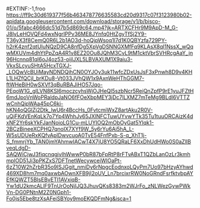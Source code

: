 #EXTINF:-1,froo
https://ff9c30d619377f56b463478776635583cd20d9317c07f3123980b02-apidata.googleusercontent.com/download/storage/v1/b/bisco-01/o/5fabc4666dc51d7b5d869c64.mp4?jk=ARTXCFHr9M9ApD-M_G-J8lyLeHOVQFd4wxNgrIPPv36ME8JYnfq0HtZgyTfSj2Y9-T36yX3f8CemQ0R6L2b1AO3d-hoQjpWsoq1l7d1K0QBYzfa729PY-h2rK4znf2qtUIuNQzD9CA8nfDg5XpVgDSNNGXMfFq9KLAsX8qI1NssX_wQqwMXUVm4dhYtPpZqA4R1v8EZ20Ou8JQhM3CvL9tM1cktVbrSVHRcgAaY_jn96Hcnnq81ql6oJ4oz53-oijlJXL5LBVAXUM1X9aiu3-VkxSLcyuSHtA5HcxTGXJ-_LOQwVcBUiMayNDNDQjhCN0OYJOy3uk11wfcZDxUsJsF3xPnwh8D9v4KHL1LHZfQCjI_brKDu8-Vt033JVhQW1x9AxnWeHThGGM7-ftWHeBiH0wSXVf3qBuRBAJiHO57Jqo-PEqoW1G_gILVN8KSI6moczcyhsWjOJHeQl5szbNcr5ReiQnZpfP9rE1yuJFZtH6mdJpoVnWoPRaldpJaNO6fFOeXbpMEY3jDc7lLXMZ7mTeMg9BLdI6VTTZwCnhQipWAa45pC6ki-hKN4oQGlZj2Dtk_lwU6r4BccHs_0FvtcmiWxZ8artAku2R0V-uQjFKdVEnKqLk7o7Yp4WhhJv65JXlNFCTuwUYvwYTk35Tu1tuuORCAizK4dxNF2Yr6skYkFJanNoioLG1Cu-mLUYIOQ2mObOyGat5Ylqk1-2BCzBineeXCPHQ7qnoIX7XYf9W_5y6rYu6Ai5hA_L-W5sUDUeRxKQfvApIDwvcuoA0TvE54FnfPxb-S-q_XhT1j-S_fmmrjYb_TAN0jmYAhmwIACwT4X7jU8YO5QRaLF6XxDhUdHWo0S0aZllBveqLdgD-SAQWiCjwJ3fiqcnqgjvIhWwwP0bR87bFpRtP8rFTvABxT1QZbLanOzLr3kmhmplOD51Ji3pPKZxS7DFTnetWecywceiWIOaPt-6zZ10W2hZrbR35o9ISJGgit_nmiDy6rNpgcEodnxoLQyPm7Uo97bHzyAYhwd469XD8hm7mq0axwbAOwnXFB9jI2oUV_Ln7brcixrRW0NoGRndFsrfktvbpAYEfKQWZT5BIsEBvETI1AVxiqB-Yw1dU2kmcALlF9TnUrOoNjIJQ3JhuvQKs8383m2WJrFo_zNLWezGywPWkVn-DG0PNtnM2Z0NGph1-Fo0js5Ebe8tzXsAFeiSBYoy9moEKQDFmNg&isca=1
